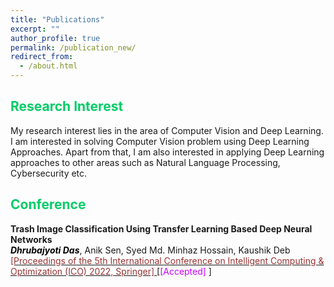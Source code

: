 ```yaml
---
title: "Publications"
excerpt: ""
author_profile: true
permalink: /publication_new/
redirect_from: 
  - /about.html
---
```


## <font color="#00cc66"> Research Interest </font>  
My research interest lies in the area of Computer Vision and Deep Learning. I am interested in solving Computer Vision problem using Deep Learning Approaches.
Apart from that, I am also interested in applying Deep Learning approaches to other areas such as Natural Language Processing, Cybersecurity etc. 

## <font color="#00cc66"> Conference </font>  
**Trash Image Classification Using Transfer Learning Based Deep Neural Networks**  
  *<b><font color="#000">Dhrubajyoti Das</font></b>*, Anik Sen, Syed Md. Minhaz Hossain, Kaushik Deb  
  [<font color="	#993333"> [Proceedings of the 5th International Conference on Intelligent Computing & Optimization (ICO) 2022, Springer] </font>](https://www.icico.info/)  [<font color="#cc00ff">[Accepted] </font>]
